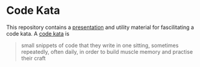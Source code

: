 # Code Kata
This repository contains a [presentation][presentation] and utility material for fascilitating a code kata.
A [code kata][wikipedia:code-kata] is

> small snippets of code that they write in one sitting, sometimes repeatedly,
> often daily, in order to build muscle memory and practise their craft

[presentation]: https://fifth-postulate.nl/code-kata-alliander/presentation/index.html#1
[wikipedia:code-kata]: https://en.wikipedia.org/wiki/Kata#Outside_martial_arts
